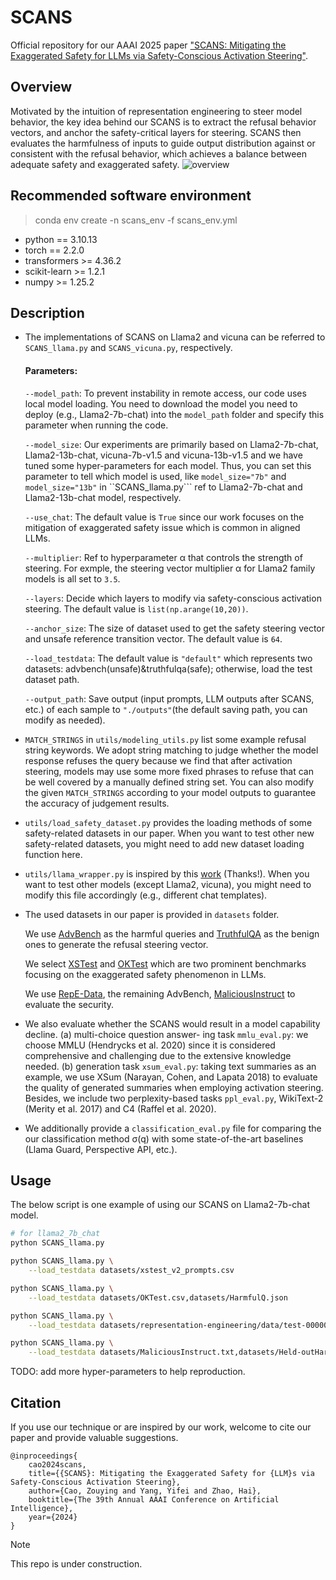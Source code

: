 # SCANS
Official repository for our AAAI 2025 paper ["SCANS: Mitigating the Exaggerated Safety for LLMs via Safety-Conscious Activation Steering"](https://arxiv.org/abs/2408.11491).

## Overview
Motivated by the intuition of representation engineering to steer model behavior, the key idea behind our SCANS is to extract the refusal behavior vectors, and anchor the safety-critical layers for steering. SCANS then evaluates the harmfulness of inputs to guide output distribution against or consistent with the refusal behavior, which achieves a balance between adequate safety and exaggerated safety.
![overview](https://github.com/user-attachments/assets/1a97cfe2-db17-4136-bf65-dd9b3a7b5622)

## Recommended software environment

> conda env create -n scans_env -f scans_env.yml
  
- python == 3.10.13
- torch == 2.2.0
- transformers >= 4.36.2
- scikit-learn >= 1.2.1
- numpy >= 1.25.2

## Description
- The implementations of SCANS on Llama2 and vicuna can be referred to ```SCANS_llama.py``` and ```SCANS_vicuna.py```, respectively.

  #### Parameters:

  ```--model_path```: To prevent instability in remote access, our code uses local model loading. You need to download the model you need to deploy (e.g., Llama2-7b-chat) into the ``model_path`` folder and specify this parameter when running the code.

  ```--model_size```: Our experiments are primarily based on Llama2-7b-chat, Llama2-13b-chat, vicuna-7b-v1.5 and vicuna-13b-v1.5 and we have tuned some hyper-parameters for each model. Thus, you can set this parameter to tell which model is used, like ```model_size="7b"``` and ```model_size="13b"``` in ``SCANS_llama.py``` ref to Llama2-7b-chat and Llama2-13b-chat model, respectively.

  ```--use_chat```: The default value is ```True``` since our work focuses on the mitigation of exaggerated safety issue which is common in aligned LLMs.

  ```--multiplier```: Ref to hyperparameter α that controls the strength of steering. For exmple, the steering vector multiplier α for Llama2 family models is all set to ```3.5```.

  ```--layers```: Decide which layers to modify via safety-conscious activation steering. The default value is ```list(np.arange(10,20))```.

  ```--anchor_size```: The size of dataset used to get the safety steering vector and unsafe reference transition vector. The default value is ```64```.

  ```--load_testdata```: The default value is ```"default"``` which represents two datasets: advbench(unsafe)&truthfulqa(safe); otherwise, load the test dataset path.

  ```--output_path```: Save output (input prompts, LLM outputs after SCANS, etc.) of each sample to ```"./outputs"```(the default saving path, you can modify as needed).

- ```MATCH_STRINGS``` in ```utils/modeling_utils.py``` list some example refusal string keywords. We adopt string matching to judge whether the model response refuses the query because we find that after activation steering, models may use some more fixed phrases to refuse that can be well covered by a manually defined string set. You can also modify the given ```MATCH_STRINGS``` according to your model outputs to guarantee the accuracy of judgement results.

- ```utils/load_safety_dataset.py``` provides the loading methods of some safety-related datasets in our paper. When you want to test other new safety-related datasets, you might need to add new dataset loading function here.

- ```utils/llama_wrapper.py``` is inspired by this [work](https://github.com/nrimsky/CAA) (Thanks!). When you want to test other models (except Llama2, vicuna), you might need to modify this file accordingly (e.g., different chat templates).

- The used datasets in our paper is provided in  ```datasets``` folder.

  We use [AdvBench](https://github.com/ltroin/llm_attack_defense_arena) as the harmful queries and [TruthfulQA](https://github.com/sylinrl/TruthfulQA) as the benign ones to generate the refusal steering vector.
  
  We select [XSTest](https://github.com/paul-rottger/exaggerated-safety) and [OKTest](https://github.com/InvokerStark/OverKill) which are two prominent benchmarks focusing on the exaggerated safety phenomenon in LLMs.

  We use [RepE-Data](https://huggingface.co/datasets/justinphan3110/harmful_harmless_instructions), the remaining AdvBench, [MaliciousInstruct](https://github.com/Princeton-SysML/Jailbreak_LLM) to evaluate the security.

- We also evaluate whether the SCANS would result in a model capability decline. (a) multi-choice question answer-
ing task ```mmlu_eval.py```: we choose MMLU (Hendrycks et al. 2020) since it is considered comprehensive and challenging due to the extensive knowledge needed. (b) generation task ```xsum_eval.py```: taking text summaries as an example, we use XSum (Narayan, Cohen, and Lapata 2018) to evaluate the quality of generated summaries when employing activation steering. Besides, we include two perplexity-based tasks ```ppl_eval.py```, WikiText-2 (Merity et al. 2017) and C4 (Raffel et al. 2020).

- We additionally provide a ```classification_eval.py``` file for comparing the our classification method σ(q) with some state-of-the-art baselines (Llama Guard, Perspective API, etc.).

## Usage 
The below script is one example of using our SCANS on Llama2-7b-chat model. 

```sh
# for llama2_7b_chat
python SCANS_llama.py

python SCANS_llama.py \
    --load_testdata datasets/xstest_v2_prompts.csv

python SCANS_llama.py \
    --load_testdata datasets/OKTest.csv,datasets/HarmfulQ.json

python SCANS_llama.py \
    --load_testdata datasets/representation-engineering/data/test-00000-of-00001-e88521c3da183185.parquet

python SCANS_llama.py \
    --load_testdata datasets/MaliciousInstruct.txt,datasets/Held-outHarmless.txt
```
TODO: add more hyper-parameters to help reproduction.

## Citation
If you use our technique or are inspired by our work, welcome to cite our paper and provide valuable suggestions.
```
@inproceedings{
    cao2024scans,
    title={{SCANS}: Mitigating the Exaggerated Safety for {LLM}s via Safety-Conscious Activation Steering},
    author={Cao, Zouying and Yang, Yifei and Zhao, Hai},
    booktitle={The 39th Annual AAAI Conference on Artificial Intelligence},
    year={2024}
}
```

> [!NOTE]  
> This repo is under construction.
